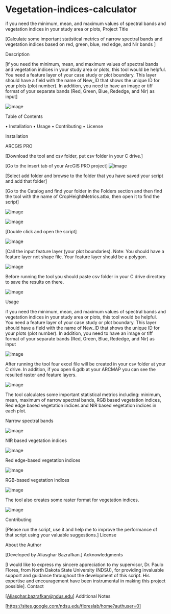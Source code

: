 # Vegetation-indices-calculator
if you need the minimum, mean, and maximum values of spectral bands and vegetation indices in your study area or plots,
Project Title


[Calculate some important statistical metrics of narrow spectral bands and vegetation indices based on red, green, blue, red edge, and Nir bands ]


Description


[if you need the minimum, mean, and maximum values of spectral bands and vegetation indices in your study area or plots, this tool would be helpful. You need a feature layer of your case study or plot boundary. This layer should have a field with the name of New_ID that shows the unique ID for your plots (plot number). In addition, you need to have an image or tiff format of your separate bands (Red, Green, Blue, Rededge, and Nir)  as input]

![image](https://github.com/AliBgisrs/Vegetation-indices-calculator/assets/109620013/aecdab3f-bcfe-4115-a465-9584bec46447)


 
Table of Contents

•	Installation
•	Usage
•	Contributing
•	License

Installation

ARCGIS PRO

[Download the tool and csv folder, put csv folder in your C drive.]

[Go to the insert tab of your ArcGIS PRO project]
![image](https://github.com/AliBgisrs/Vegetation-indices-calculator/assets/109620013/ca0d3a49-32a6-4bfb-af8a-6d3efa9253d2)


 
[Select add folder and browse to the folder that you have saved your script and add that folder]

[Go to the Catalog and find your folder in the Folders section and then find the tool with the name of CropHeightMetrics.atbx, then open it to find the script]
  
 ![image](https://github.com/AliBgisrs/Vegetation-indices-calculator/assets/109620013/baa860be-121a-4b94-9dac-6aaf25d1791e)

 ![image](https://github.com/AliBgisrs/Vegetation-indices-calculator/assets/109620013/957f2e3e-39bb-47b7-a861-7675d97f0ea1)
 



[Double click and open the script]

![image](https://github.com/AliBgisrs/Vegetation-indices-calculator/assets/109620013/13ebaac7-567e-444f-890e-ea572de5a1e5)


 
[Call the input feature layer (your plot boundaries). Note: You should have a feature layer not shape file. Your feature layer should be a polygon.


![image](https://github.com/AliBgisrs/Vegetation-indices-calculator/assets/109620013/83575dde-6013-4cdf-addf-675ce12f8813)



 
Before running the tool you should paste csv folder in your C drive directory to save the results on there. 

![image](https://github.com/AliBgisrs/Vegetation-indices-calculator/assets/109620013/01764840-b3e5-42fd-b5f3-0849261feac7)


 
Usage

if you need the minimum, mean, and maximum values of spectral bands and vegetation indices in your study area or plots, this tool would be helpful. You need a feature layer of your case study or plot boundary. This layer should have a field with the name of New_ID that shows the unique ID for your plots (plot number). In addition, you need to have an image or tiff format of your separate bands (Red, Green, Blue, Rededge, and Nir) as input

![image](https://github.com/AliBgisrs/Vegetation-indices-calculator/assets/109620013/5d54d07f-a52f-48b2-b3a2-a51442da96d9)


 
After running the tool four excel file will be created in your csv folder at your C drive. In addition, if you open 6.gdb at your ARCMAP you can see the resulted raster and feature layers.

![image](https://github.com/AliBgisrs/Vegetation-indices-calculator/assets/109620013/7a0c86d5-c076-4511-afbe-e39f604f6e9b)

 
The tool calculates some important statistical metrics including: minimum, mean, maximum of narrow spectral bands, RGB based vegetation indices, Red edge based vegetation indices and NIR based vegetation indices in each plot.

Narrow spectral bands

 ![image](https://github.com/AliBgisrs/Vegetation-indices-calculator/assets/109620013/32b8c02c-c290-44d4-b195-8b38b9f9346e)


NIR based vegetation indices
 
![image](https://github.com/AliBgisrs/Vegetation-indices-calculator/assets/109620013/478fa07c-c301-48d9-9b2a-960cae77f50d)


Red edge-based vegetation indices
 
![image](https://github.com/AliBgisrs/Vegetation-indices-calculator/assets/109620013/20ead770-906f-40af-9153-1d8845b4d474)


RGB-based vegetation indices

![image](https://github.com/AliBgisrs/Vegetation-indices-calculator/assets/109620013/54d29198-b274-44cd-8847-7d77f16e2d5b)

 
The tool also creates some raster format for vegetation indices.

![image](https://github.com/AliBgisrs/Vegetation-indices-calculator/assets/109620013/89dc784e-888e-4cd1-aedd-b95e6b025fff)

 
Contributing

[Please run the script, use it and help me to improve the performance of that script using your valuable suggestions.]
License

About the Author

[Developed by Aliasghar Bazrafkan.]
Acknowledgments

[I would like to express my sincere appreciation to my supervisor, Dr. Paulo Flores, from North Dakota State University (NDSU), for providing invaluable support and guidance throughout the development of this script. His expertise and encouragement have been instrumental in making this project possible].
Contact

[Aliasghar.bazrafkan@ndus.edu]
Additional Notes

[https://sites.google.com/ndsu.edu/floreslab/home?authuser=0]
